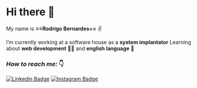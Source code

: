 # Hi there 👋

My name is **==Rodrigo Bernardes==** ✌

 I’m currently working at a software house as a **system implantator**
 Learning about **web development** 👨‍💻 and **english language** 🏈

### *How to reach me:* 👇

[![Linkedin Badge](https://img.shields.io/badge/-LinkedIn-blue?style=flat-square&logo=Linkedin&logoColor=white&link=https://www.linkedin.com/in/rodrigobernardes10/)](https://www.linkedin.com/in/rodrigobernardes10/)
[![Instagram Badge](https://img.shields.io/badge/-Instagram-orange?style=flat-square&logo=Instagram&logoColor=white&link=https://www.instagram.com/rodrigosfbernardes/)](https://www.instagram.com/rodrigosfbernardes/)
